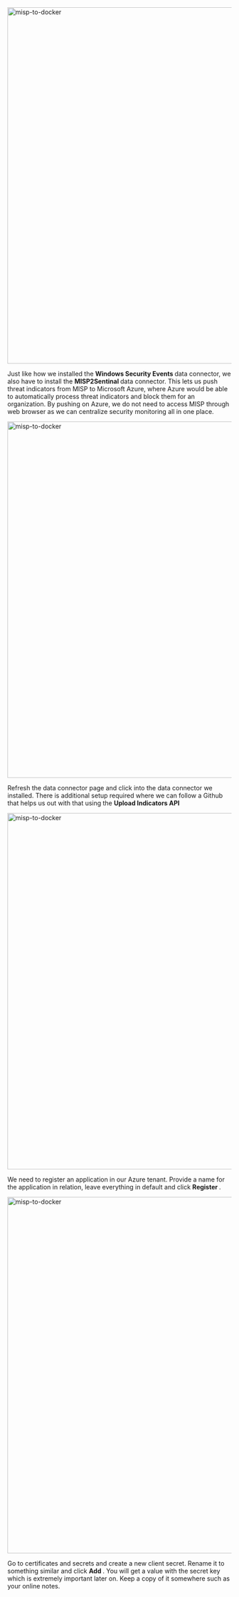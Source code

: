<img src="/picturesv2/step48.JPG>" alt="misp-to-docker" width="800px"> 
<p>
  Just like how we installed the <b> Windows Security Events </b> data connector, we also have to install the <b> MISP2Sentinal </b> data connector. This lets us push threat indicators from MISP to Microsoft Azure, where Azure would be able to automatically process threat indicators and block them for an organization. By pushing on Azure, we do not need to access MISP through web browser as we can centralize security monitoring all in one place. 
</p>
<img src="/picturesv2/step49.JPG>" alt="misp-to-docker" width="800px"> 
<p>
  Refresh the data connector page and click into the data connector we installed. There is additional setup required where we can follow a Github that helps us out with that using the <b> Upload Indicators API </b>
</p>
<img src="/picturesv2/step50.JPG>" alt="misp-to-docker" width="800px"> 
<p>
  We need to register an application in our Azure tenant. Provide a name for the application in relation, leave everything in default and click <b> Register </b>. 
</p>
<img src="/picturesv2/step50.JPG>" alt="misp-to-docker" width="800px"> 
<p>
  Go to certificates and secrets and create a new client secret. Rename it to something similar and click <b> Add </b>. You will get a value with the secret key which is extremely important later on. Keep a copy of it somewhere such as your online notes.  
</p>





<b>  </b>

<p>

</p>